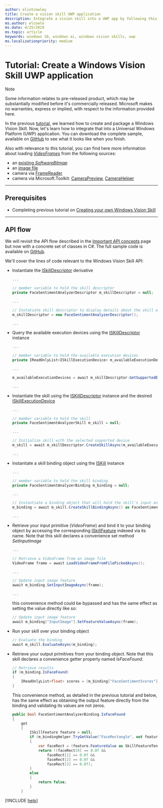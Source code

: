 ```yaml
---
author: eliotcowley
title: Create a vision skill UWP application
description: Integrate a vision skill into a UWP app by following this tutorial.
ms.author: elcowle
ms.date: 4/25/2019
ms.topic: article
keywords: windows 10, windows ai, windows vision skills, uwp
ms.localizationpriority: medium
---
```


# Tutorial: Create a Windows Vision Skill UWP application

> [!NOTE]
> Some information relates to pre-released product, which may be substantially modified before it's commercially released. Microsoft makes no warranties, express or implied, with respect to the information provided here.

In the previous [tutorial](tutorial.md), we learned how to create and package a Windows Vision Skill. Now, let's learn how to integrate that into a Universal Windows Platform (UWP) application. You can download the complete sample, available on [GitHub](https://github.com/microsoft/WindowsVisionSkillsPreview/tree/master/samples/SentimentAnalyzerCustomSkill/cs) to see what it looks like when you finish.

Also with relevance to this tutorial, you can find here more information about loading *[VideoFrames](https://docs.microsoft.com/uwp/api/Windows.Media.VideoFrame)* from the following sources:
- an [existing *SoftwareBitmap*](https://docs.microsoft.com/uwp/api/windows.media.videoframe.createwithsoftwarebitmap#Windows_Media_VideoFrame_CreateWithSoftwareBitmap_Windows_Graphics_Imaging_SoftwareBitmap_)
- an [image file](https://docs.microsoft.com/windows/uwp/audio-video-camera/imaging#create-a-softwarebitmap-from-an-image-file-with-bitmapdecoder)
- camera via [FrameReader](https://docs.microsoft.com/windows/uwp/audio-video-camera/process-media-frames-with-mediaframereader)
- camera via Microsoft.Toolkit: [CameraPreview](https://docs.microsoft.com/windows/communitytoolkit/controls/camerapreview), [CameraHelper](https://docs.microsoft.com/windows/communitytoolkit/helpers/camerahelper)

---
## Prerequisites

- Completing previous tutorial on [Creating your own Windows Vision Skill](tutorial.md)
---

## API flow
We will revisit the API flow described in the [Important API concepts](important-api-concepts.md#APIFlow) page but now with a concrete set of classes in C#. The full sample code is available on [GitHub](https://github.com/microsoft/WindowsVisionSkillsPreview/blob/master/samples/SentimentAnalyzerCustomSkill/cs/Apps/FaceSentimentAnalysisApp_UWP/MainPage.xaml.cs). 

We'll cover the lines of code relevant to the Windows Vision Skill API: 

+ Instantiate the [ISkillDescriptor][ISkillDescriptor] derivative

    ```csharp
    ...
    
    // member variable to hold the skill descriptor
    private FaceSentimentAnalyzerDescriptor m_skillDescriptor = null;
    
    ...
    
    // Instatiate skill descriptor to display details about the skill and populate UI
    m_skillDescriptor = new FaceSentimentAnalyzerDescriptor();

    ...
    ```

+ Query the available execution devices using the [ISKillDescriptor][ISKillDescriptor] instance
    ```csharp
    ...
    
    // member variable to hold the available execution devices
    private IReadOnlyList<ISkillExecutionDevice> m_availableExecutionDevices = null;
    
    ...
    
    m_availableExecutionDevices = await m_skillDescriptor.GetSupportedExecutionDevicesAsync();

    ...
    ```

+ Instantiate the skill using the [ISKillDescriptor][ISKillDescriptor] instance and the desired [ISkillExecutionDevice][ISkillExecutionDevice]
    ```csharp
    ...
    
    // member variable to hold the skill
    private FaceSentimentAnalyzerSkill m_skill = null;
    
    ...
    
    // Initialize skill with the selected supported device
    m_skill = await m_skillDescriptor.CreateSkillAsync(m_availableExecutionDevices[UISkillExecutionDevices.SelectedIndex]) as FaceSentimentAnalyzerSkill;

    ...
    ```

+ Instantiate a skill binding object using the [ISKill][ISKill] instance
    ```csharp
    ...
    
    // member variable to hold the skill binding
    private FaceSentimentAnalyzerBinding m_binding = null;
    
    ...
    
   // Instantiate a binding object that will hold the skill's input and output resource
   m_binding = await m_skill.CreateSkillBindingAsync() as FaceSentimentAnalyzerBinding;

    ...
    ```

+ Retrieve your input primitive (*VideoFrame*) and bind it to your binding object by accessing the corresponding [ISkillFeature][ISkillFeature] indexed via its name. Note that this skill declares a convenience set method *SetInputImage*
    ```csharp
    ...

    // Retrieve a VideoFrame from an image file
    VideoFrame frame = await LoadVideoFrameFromFilePickedAsync();

    ...

    // Update input image feature
    await m_binding.SetInputImageAsync(frame);

    ...
    ```
    this convenience method could be bypassed and has the same effect as setting the value directly like so:

    ```csharp
    // Update input image feature
    await m_binding["InputImage"].SetFeatureValueAsync(frame);
    ```

+ Run your skill over your binding object
    ```csharp
    // Evaluate the binding
    await m_skill.EvaluateAsync(m_binding);
    ```

+ Retrieve your output primitives from your binding object. Note that this skill declares a convenience getter property named *IsFaceFound*.
    ```csharp
    // Retrieve results
    if (m_binding.IsFaceFound)
    {
        IReadOnlyList<float> scores = (m_binding["FaceSentimentScores"].FeatureValue as SkillFeatureTensorFloatValue).GetAsVectorView();
    }
    ```

    This convenience method, as detailed in the previous tutorial and below, has the same effect as obtaining the output feature directly from the binding and validating its values are not zeros.

    ```csharp
    public bool FaceSentimentAnalyzerBinding.IsFaceFound
    {
        get
        {
            ISkillFeature feature = null;
            if (m_bindingHelper.TryGetValue("FaceRectangle", out feature))
            {
                var faceRect = (feature.FeatureValue as SkillFeatureTensorFloatValue).GetAsVectorView();
                return !(faceRect[0] == 0.0f &&
                    faceRect[1] == 0.0f &&
                    faceRect[2] == 0.0f &&
                    faceRect[3] == 0.0f);
            }
            else
            {
                return false;
            }
        }
    ```



[!INCLUDE [help](../includes/get-help-vision.md)]

[SkillInterfacePreview]: https://docs.microsoft.com/dotnet/api/microsoft.ai.skills.skillinterfacepreview

[ISkillDescriptor]: https://docs.microsoft.com/dotnet/api/microsoft.ai.skills.skillinterfacepreview.iskilldescriptor

[ISkill]: https://docs.microsoft.com/dotnet/api/microsoft.ai.skills.skillinterfacepreview.iskill

[ISkillBinding]: https://docs.microsoft.com/dotnet/api/microsoft.ai.skills.skillinterfacepreview.iskillbinding

[ISkillExecutionDevice]: https://docs.microsoft.com/dotnet/api/microsoft.ai.skills.skillinterfacepreview.iskillexecutiondevice

[ISkillFeature]: https://docs.microsoft.com/dotnet/api/microsoft.ai.skills.skillinterfacepreview.iskillfeature

[ISkillFeatureValue]: https://docs.microsoft.com/dotnet/api/microsoft.ai.skills.skillinterfacepreview.iskillfeaturevalue
